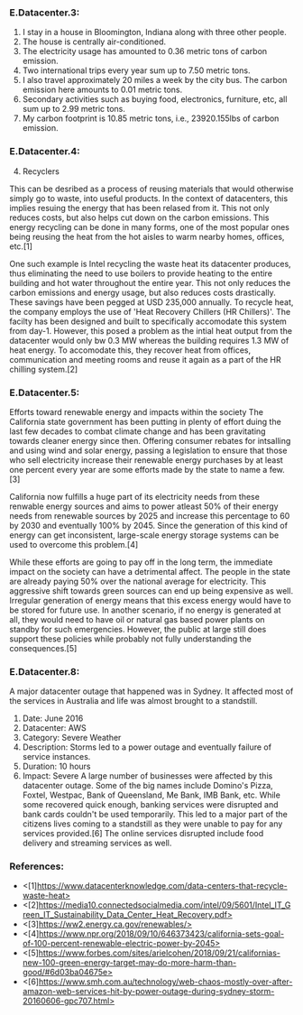 ### E.Datacenter.3:

1. I stay in a house in Bloomington, Indiana along with three other people.
2. The house is centrally air-conditioned.
3. The electricity usage has amounted to 0.36 metric tons of carbon emission.
4. Two international trips every year sum up to 7.50 metric tons.
5. I also travel approximately 20 miles a week by the city bus. The carbon emission here amounts to 0.01 metric tons.
6. Secondary activities such as buying food, electronics, furniture, etc, all sum up to 2.99 metric tons.
7. My carbon footprint is 10.85 metric tons, i.e., 23920.155lbs of carbon emission.


### E.Datacenter.4:

4. Recyclers

This can be desribed as a process of reusing materials that would otherwise simply go to waste, into useful products. In the context of datacenters, this implies resuing the energy that has been relased from it. This not only reduces costs, but also helps cut down on the carbon emissions. This energy recycling can be done in many forms, one of the most popular ones being reusing the heat from the hot aisles to warm nearby homes, offices, etc.[1]

One such example is Intel recycling the waste heat its datacenter produces, thus eliminating the need to use boilers to provide heating to the entire building and hot water throughout the entire year. This not only reduces the carbon emissions and energy usage, but also reduces costs drastically. These savings have been pegged at USD 235,000 annually. To recycle heat, the company employs the use of 'Heat Recovery Chillers (HR Chillers)'. The facilty has been designed and built to specifically accomodate this system from day-1. However, this posed a problem as the intial heat output from the datacenter would only bw 0.3 MW whereas the building requires 1.3 MW of heat energy. To accomodate this, they recover heat from offices, communication and meeting rooms and reuse it again as a part of the HR chilling system.[2]


### E.Datacenter.5:

Efforts toward renewable energy and impacts within the society
The California state government has been putting in plenty of effort duing the last few decades to combat climate change and has been gravitating towards cleaner energy since then. Offering consumer rebates for intsalling and using wind and solar energy, passing a legislation to ensure that those who sell electricity increase their renewable energy purchases by at least one percent every year are some efforts made by the state to name a few.[3]

California now fulfills a huge part of its electricity needs from these renwable energy sources and aims to power atleast 50% of their energy needs from renewable sources by 2025 and increase this percentage to 60 by 2030 and eventually 100% by 2045. Since the generation of this kind of energy can get inconsistent, large-scale energy storage systems can be used to overcome this problem.[4]

While these efforts are going to pay off in the long term, the immediate impact on the society can have a detrimental affect. The people in the state are already paying 50% over the national average for electricity. This aggressive shift towards green sources can end up being expensive as well. Irregular generation of energy means that this excess energy would have to be stored for future use. In another scenario, if no energy is generated at all, they would need to have oil or natural gas based power plants on standby for such emergencies. However, the public at large still does support these policies while probably not fully understanding the consequences.[5]


### E.Datacenter.8:

A major datacenter outage that happened was in Sydney. It affected most of the services in Australia and life was almost brought to a standstill.
1. Date: June 2016
2. Datacenter: AWS
3. Category: Severe Weather
4. Description: Storms led to a power outage and eventually failure of service instances.
5. Duration: 10 hours
6. Impact: Severe
A large number of businesses were affected by this datacenter outage. Some of the big names include Domino's Pizza, Foxtel, Westpac, Bank of Queensland, Me Bank, IMB Bank, etc. 
While some recovered quick enough, banking services were disrupted and bank cards couldn't be used temporarily. This led to a major part of the citizens lives coming to a standstill as they were unable to pay for any services provided.[6]
The online services disrupted include food delivery and streaming services as well.


### References:

* <[1]https://www.datacenterknowledge.com/data-centers-that-recycle-waste-heat>
* <[2]https://media10.connectedsocialmedia.com/intel/09/5601/Intel_IT_Green_IT_Sustainability_Data_Center_Heat_Recovery.pdf>
* <[3]https://ww2.energy.ca.gov/renewables/>
* <[4]https://www.npr.org/2018/09/10/646373423/california-sets-goal-of-100-percent-renewable-electric-power-by-2045>
* <[5]https://www.forbes.com/sites/arielcohen/2018/09/21/californias-new-100-green-energy-target-may-do-more-harm-than-good/#6d03ba04675e>
* <[6]https://www.smh.com.au/technology/web-chaos-mostly-over-after-amazon-web-services-hit-by-power-outage-during-sydney-storm-20160606-gpc707.html>
